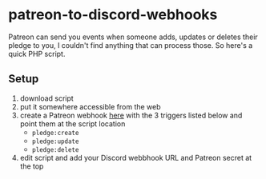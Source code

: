 # patreon-to-discord-webhooks

Patreon can send you events when someone adds, updates or deletes their pledge to you, I couldn't find anything that can process those. So here's a quick PHP script.

## Setup

1. download script
2. put it somewhere accessible from the web
3. create a Patreon webhook [here](https://www.patreon.com/portal/registration/register-webhooks) with the 3 triggers listed below and point them at the script location
    * `pledge:create`
    * `pledge:update`
    * `pledge:delete`
3. edit script and add your Discord webbhook URL and Patreon secret at the top
